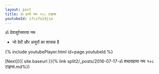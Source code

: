```yaml
---
layout: post
title: ॐ हरये नमः १०८ टाइम्स
youtubeId: i7czfoi9jio
---
```

 
 
 ॐ देवासुरेस्वरया नमः  
 
 -  जो देवों और असुरों का शासक है 
 
  
 
  
 
 
 
 
 
 


{% include youtubePlayer.html id=page.youtubeId %}
 
[Next]({{ site.baseurl }}{% link  split2/_posts/2016-07-17-ॐ शब्दसहाया नमः १०८ टाइम्स.md%})
 
